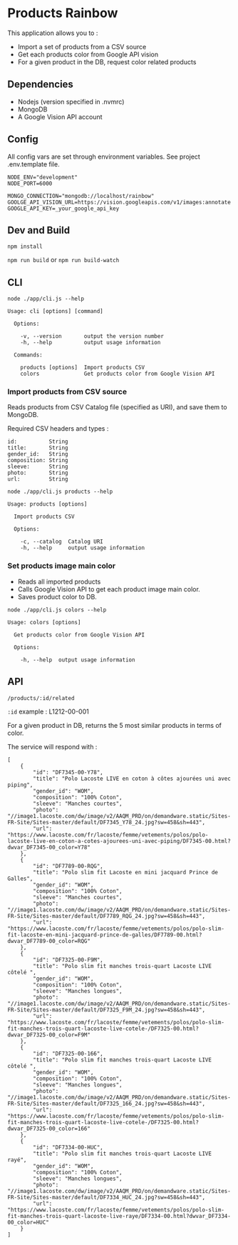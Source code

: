 # Products Rainbow

This application allows you to :

- Import a set of products from a CSV source
- Get each products color from Google API vision
- For a given product in the DB, request color related products

## Dependencies

- Nodejs (version specified in .nvmrc)
- MongoDB
- A Google Vision API account

## Config

All config vars are set through environment variables.
See project .env.template file.

```
NODE_ENV="development"
NODE_PORT=6000

MONGO_CONNECTION="mongodb://localhost/rainbow"
GOOLGE_API_VISION_URL=https://vision.googleapis.com/v1/images:annotate
GOOGLE_API_KEY=_your_google_api_key
```


## Dev and Build

`npm install`

`npm run build` or `npm run build-watch`


## CLI

`node ./app/cli.js --help`

```
Usage: cli [options] [command]

  Options:

    -v, --version       output the version number
    -h, --help          output usage information

  Commands:

    products [options]  Import products CSV
    colors              Get products color from Google Vision API
```

### Import products from CSV source

Reads products from CSV Catalog file (specified as URI), and save them to MongoDB.

Required CSV headers and types :

```
id:          String
title:       String
gender_id:   String
composition: String
sleeve:      String
photo:       String
url:         String
```


`node ./app/cli.js products --help`

```
Usage: products [options]

  Import products CSV

  Options:

    -c, --catalog  Catalog URI
    -h, --help     output usage information
```

### Set products image main color

- Reads all imported products
- Calls Google Vision API to get each product image main color.
- Saves product color to DB.

`node ./app/cli.js colors --help`

```
Usage: colors [options]

  Get products color from Google Vision API

  Options:

    -h, --help  output usage information
```

## API

`/products/:id/related`

`:id` example : L1212-00-001

For a given product in DB, returns the 5 most similar products in terms of color.

The service will respond with :


```
[
    {
        "id": "DF7345-00-Y78",
        "title": "Polo Lacoste LIVE en coton à côtes ajourées uni avec piping",
        "gender_id": "WOM",
        "composition": "100% Coton",
        "sleeve": "Manches courtes",
        "photo": "//image1.lacoste.com/dw/image/v2/AAQM_PRD/on/demandware.static/Sites-FR-Site/Sites-master/default/DF7345_Y78_24.jpg?sw=458&sh=443",
        "url": "https://www.lacoste.com/fr/lacoste/femme/vetements/polos/polo-lacoste-live-en-coton-a-cotes-ajourees-uni-avec-piping/DF7345-00.html?dwvar_DF7345-00_color=Y78"
    },
    {
        "id": "DF7789-00-RQG",
        "title": "Polo slim fit Lacoste en mini jacquard Prince de Galles",
        "gender_id": "WOM",
        "composition": "100% Coton",
        "sleeve": "Manches courtes",
        "photo": "//image1.lacoste.com/dw/image/v2/AAQM_PRD/on/demandware.static/Sites-FR-Site/Sites-master/default/DF7789_RQG_24.jpg?sw=458&sh=443",
        "url": "https://www.lacoste.com/fr/lacoste/femme/vetements/polos/polo-slim-fit-lacoste-en-mini-jacquard-prince-de-galles/DF7789-00.html?dwvar_DF7789-00_color=RQG"
    },
    {
        "id": "DF7325-00-F9M",
        "title": "Polo slim fit manches trois-quart Lacoste LIVE côtelé ",
        "gender_id": "WOM",
        "composition": "100% Coton",
        "sleeve": "Manches longues",
        "photo": "//image1.lacoste.com/dw/image/v2/AAQM_PRD/on/demandware.static/Sites-FR-Site/Sites-master/default/DF7325_F9M_24.jpg?sw=458&sh=443",
        "url": "https://www.lacoste.com/fr/lacoste/femme/vetements/polos/polo-slim-fit-manches-trois-quart-lacoste-live-cotele-/DF7325-00.html?dwvar_DF7325-00_color=F9M"
    },
    {
        "id": "DF7325-00-166",
        "title": "Polo slim fit manches trois-quart Lacoste LIVE côtelé ",
        "gender_id": "WOM",
        "composition": "100% Coton",
        "sleeve": "Manches longues",
        "photo": "//image1.lacoste.com/dw/image/v2/AAQM_PRD/on/demandware.static/Sites-FR-Site/Sites-master/default/DF7325_166_24.jpg?sw=458&sh=443",
        "url": "https://www.lacoste.com/fr/lacoste/femme/vetements/polos/polo-slim-fit-manches-trois-quart-lacoste-live-cotele-/DF7325-00.html?dwvar_DF7325-00_color=166"
    },
    {
        "id": "DF7334-00-HUC",
        "title": "Polo slim fit manches trois-quart Lacoste LIVE rayé",
        "gender_id": "WOM",
        "composition": "100% Coton",
        "sleeve": "Manches longues",
        "photo": "//image1.lacoste.com/dw/image/v2/AAQM_PRD/on/demandware.static/Sites-FR-Site/Sites-master/default/DF7334_HUC_24.jpg?sw=458&sh=443",
        "url": "https://www.lacoste.com/fr/lacoste/femme/vetements/polos/polo-slim-fit-manches-trois-quart-lacoste-live-raye/DF7334-00.html?dwvar_DF7334-00_color=HUC"
    }
]
```
